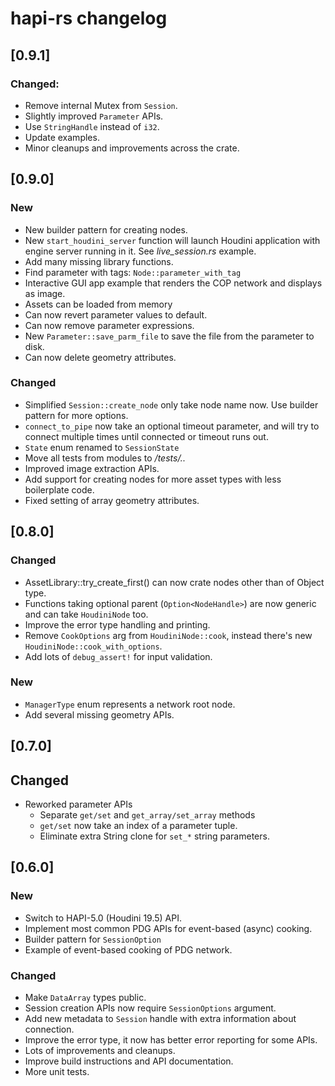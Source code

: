 # hapi-rs changelog
## [0.9.1]
### Changed:
- Remove internal Mutex from `Session`.
- Slightly improved `Parameter` APIs.
- Use `StringHandle` instead of `i32`.
- Update examples.
- Minor cleanups and improvements across the crate.

## [0.9.0]
### New
- New builder pattern for creating nodes.
- New `start_houdini_server` function will launch Houdini application
  with engine server running in it. See _live_session.rs_ example.
- Add many missing library functions.
- Find parameter with tags: `Node::parameter_with_tag`
- Interactive GUI app example that renders the COP network and displays as image.
- Assets can be loaded from memory
- Can now revert parameter values to default.
- Can now remove parameter expressions.
- New `Parameter::save_parm_file` to save the file from the parameter to disk.
- Can now delete geometry attributes.


### Changed
- Simplified `Session::create_node` only take node name now. Use builder pattern for
  more options.
- `connect_to_pipe` now take an optional timeout parameter, and will try to connect multiple times
  until connected or timeout runs out.
- `State` enum renamed to `SessionState`
- Move all tests from modules to _/tests/.._
- Improved image extraction APIs.
- Add support for creating nodes for more asset types with less boilerplate code.
- Fixed setting of array geometry attributes.



## [0.8.0]
### Changed
- AssetLibrary::try_create_first() can now crate nodes other than of Object type.
- Functions taking optional parent (`Option<NodeHandle>`) are now generic and can take `HoudiniNode` too.
- Improve the error type handling and printing.
- Remove `CookOptions` arg from `HoudiniNode::cook`, instead there's new `HoudiniNode::cook_with_options`.
- Add lots of `debug_assert!` for input validation.

### New
- `ManagerType` enum represents a network root node.
- Add several missing geometry APIs.

## [0.7.0]
## Changed
- Reworked parameter APIs
  - Separate `get/set` and `get_array/set_array` methods
  - `get/set` now take an index of a parameter tuple.
  - Eliminate extra String clone for `set_*` string parameters.

## [0.6.0]
### New
- Switch to HAPI-5.0 (Houdini 19.5) API.
- Implement most common PDG APIs for event-based (async) cooking.
- Builder pattern for `SessionOption`
- Example of event-based cooking of PDG network.

### Changed
- Make `DataArray` types public.
- Session creation APIs now require `SessionOptions` argument.
- Add new metadata to `Session` handle with extra information about connection.
- Improve the error type, it now has better error reporting for some APIs.
- Lots of improvements and cleanups.
- Improve build instructions and API documentation.
- More unit tests.
